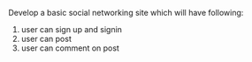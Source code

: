 Develop a basic social networking site which will have following:

1. user can sign up and signin
2. user can post
3. user can comment on post

